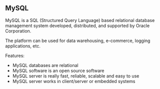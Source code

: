 ## MySQL
MySQL is a SQL (Structured Query Language) based relational database management system developed, distributed, and supported by Oracle Corporation.

The platform can be used for data warehousing, e-commerce, logging applications, etc.

Features:
* MySQL databases are relational
* MySQL software is an open source software
* MySQL server is really fast, reliable, scalable and easy to use
* MySQL server works in client/server or embedded systems


